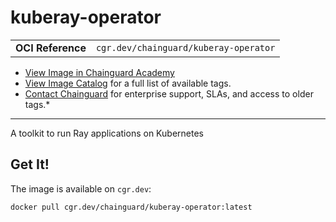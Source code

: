 <!--monopod:start-->
# kuberay-operator
| | |
| - | - |
| **OCI Reference** | `cgr.dev/chainguard/kuberay-operator` |


* [View Image in Chainguard Academy](https://edu.chainguard.dev/chainguard/chainguard-images/reference/kuberay-operator/overview/)
* [View Image Catalog](https://console.enforce.dev/images/catalog) for a full list of available tags.
* [Contact Chainguard](https://www.chainguard.dev/chainguard-images) for enterprise support, SLAs, and access to older tags.*

---
<!--monopod:end-->

<!--overview:start-->
A toolkit to run Ray applications on Kubernetes
<!--overview:end-->

<!--getting:start-->
## Get It!
The image is available on `cgr.dev`:

```
docker pull cgr.dev/chainguard/kuberay-operator:latest
```
<!--getting:end-->

<!--body:start--><!--body:end-->
